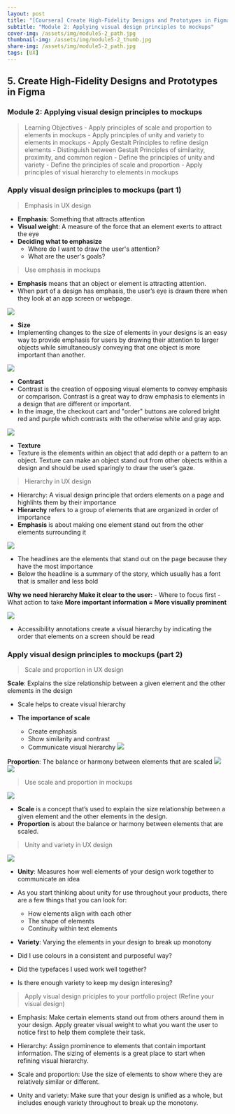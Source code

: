 ```yaml
---
layout: post
title: "[Coursera] Create High-Fidelity Designs and Prototypes in Figma 5-2"
subtitle: "Module 2: Applying visual design principles to mockups"
cover-img: /assets/img/module5-2_path.jpg
thumbnail-img: /assets/img/module5-2_thumb.jpg
share-img: /assets/img/module5-2_path.jpg
tags: [UX]
--- 
```


## 5. Create High-Fidelity Designs and Prototypes in Figma
### Module 2: Applying visual design principles to mockups

> Learning Objectives
	- Apply principles of scale and proportion to elements in mockups
	- Apply principles of unity and variety to elements in mockups
	- Apply Gestalt Principles to refine design elements
	- Distinguish between Gestalt Principles of similarity, proximity, and common region
	- Define the principles of unity and variety
	- Define the principles of scale and proportion
	- Apply principles of visual hierarchy to elements in mockups

### Apply visual design principles to mockups (part 1)

> Emphasis in UX design

- **Emphasis**: Something that attracts attention
- **Visual weight**: A measure of the force that an element exerts to attract the eye
- **Deciding what to emphasize**
	- Where do I want to draw the user's attention?
    - What are the user's goals?

> Use emphasis in mockups

- **Emphasis** means that an object or element is attracting attention. 
- When part of a design has emphasis, the user’s eye is drawn there when they look at an app screen or webpage.

![](https://velog.velcdn.com/images/erica990604/post/4f553e92-4ffb-40e2-bdcb-dd956e0736c8/image.png)
- **Size**
- Implementing changes to the size of elements in your designs is an easy way to provide emphasis for users by drawing their attention to larger objects while simultaneously conveying that one object is more important than another. 

![](https://velog.velcdn.com/images/erica990604/post/5a2ba5ff-2f44-4eb0-ac86-73cc2d5b9220/image.png)
- **Contrast**
- Contrast is the creation of opposing visual elements to convey emphasis or comparison. Contrast is a great way to draw emphasis to elements in a design that are different or important. 
- In the image, the checkout cart and "order" buttons are colored bright red and purple which contrasts with the otherwise white and gray app. 

![](https://velog.velcdn.com/images/erica990604/post/7ceb800f-9024-4d2b-8bae-e98c299fa782/image.png)
- **Texture**
- Texture is the elements within an object that add depth or a pattern to an object. Texture can make an object stand out from other objects within a design and should be used sparingly to draw the user’s gaze.

> Hierarchy in UX design

- Hierarchy: A visual design principle that orders elements on a page and highlihts them by their importance
- **Hierarchy** refers to a group of elements that are organized in order of importance
- **Emphasis** is about making one element stand out from the other elements surrounding it 

![](https://velog.velcdn.com/images/erica990604/post/457c405a-99af-4944-a4c5-770dbed2b31b/image.png)
- The headlines are the elements that stand out on the page because they have the most importance
- Below the headline is a summary of the story, which usually has a font that is smaller and less bold

**Why we need hierarchy Make it clear to the user:**
	- Where to focus first
    - What action to take
**More important information = More visually prominent**

![](https://velog.velcdn.com/images/erica990604/post/ee9f8580-0739-4be1-b32e-f05e996aeacf/image.png)
- Accessibility annotations create a visual hierarchy by indicating the order that elements on a screen should be read

### Apply visual design principles to mockups (part 2)

> Scale and proportion in UX design

**Scale**: Explains the size relationship between a given element and the other elements in the design
- Scale helps to create visual hierarchy

- **The importance of scale**
	- Create emphasis
    - Show similarity and contrast
    - Communicate visual hierarchy
![](https://velog.velcdn.com/images/erica990604/post/49a368ef-67b7-4541-a629-26c936d57025/image.png)

**Proportion**: The balance or harmony between elements that are scaled
![](https://velog.velcdn.com/images/erica990604/post/111cbfef-46be-40e6-835a-877d1b62b1df/image.png)
![](https://velog.velcdn.com/images/erica990604/post/6c837178-09c0-4bc7-8eaa-6e7017668533/image.png)

> Use scale and proportion in mockups

![](https://velog.velcdn.com/images/erica990604/post/0f28a95d-326a-4c42-a998-a4c98cdc2c2f/image.png)

- **Scale** is a concept that’s used to explain the size relationship between a given element and the other elements in the design. 
- **Proportion** is about the balance or harmony between elements that are scaled. 

> Unity and variety in UX design

![](https://velog.velcdn.com/images/erica990604/post/559ea9ad-5b0e-4e81-a5aa-a85a2e991835/image.png)

- **Unity**: Measures how well elements of your design work together to communicate an idea
- As you start thinking about unity for use throughout your products, there are a few things that you can look for:
	- How elements align with each other
	- The shape of elements 
	- Continuity within text elements
- **Variety**: Varying the elements in your design to break up monotony

- Did I use colours in a consistent and purposeful way?
- Did the typefaces I used work well together?
- Is there enough variety to keep my design interesing?

> Apply visual design priciples to your portfolio project (Refine your visual design)

- Emphasis: Make certain elements stand out from others around them in your design. Apply greater visual weight to what you want the user to notice first to help them complete their task.

- Hierarchy: Assign prominence to elements that contain important information. The sizing of elements is a great place to start when refining visual hierarchy.

- Scale and proportion: Use the size of elements to show where they are relatively similar or different.

- Unity and variety: Make sure that your design is unified as a whole, but includes enough variety throughout to break up the monotony.